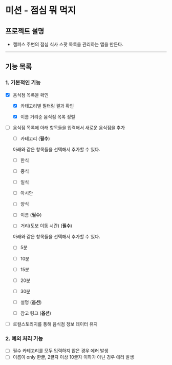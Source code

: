 # 미션 - 점심 뭐 먹지

## 프로젝트 설명

- 캠퍼스 주변의 점심 식사 스팟 목록을 관리하는 앱을 만든다.

---

## 기능 목록

### 1. 기본적인 기능

- [x] 음식점 목록을 확인

  - [x] 카테고리별 필터링 결과 확인

  - [x] 이름 거리순 음식점 목록 정렬

- [ ] 음식점 목록에 아래 항목들을 입력해서 새로운 음식점을 추가

  - [ ] 카테고리 (**필수**)

  아래와 같은 항목들을 선택해서 추가할 수 있다.

  - [ ] 한식

  - [ ] 중식

  - [ ] 일식

  - [ ] 아시안

  - [ ] 양식

  - [ ] 이름 (**필수**)

  - [ ] 거리(도보 이동 시간) (**필수**)

  아래와 같은 항목들을 선택해서 추가할 수 있다.

  - [ ] 5분

  - [ ] 10분

  - [ ] 15분

  - [ ] 20분

  - [ ] 30분

  - [ ] 설명 (**옵션**)

  - [ ] 참고 링크 (**옵션**)

- [ ] 로컬스토리지를 통해 음식점 정보 데이터 유지

### 2. 예외 처리 기능

- [ ] 필수 카테고리를 모두 입력하지 않은 경우 에러 발생
- [ ] 이름이 only 한글, 2글자 이상 10글자 이하가 아닌 경우 에러 발생
